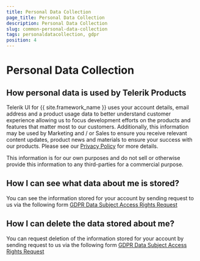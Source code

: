 ```yaml
---
title: Personal Data Collection
page_title: Personal Data Collection
description: Personal Data Collection
slug: common-personal-data-collection
tags: personaldatacollection, gdpr
position: 4
---
```


# Personal Data Collection

## How personal data is used by Telerik Products

Telerik UI for {{ site.framework_name }} uses your account details, email address and a product usage data to better understand customer experience allowing us to focus development efforts on the products and features that matter most to our customers. Additionally, this information may be used by Marketing and / or Sales to ensure you receive relevant content updates, product news and materials to ensure your success with our products. Please see our [Privacy Policy](https://www.progress.com/legal/privacy-center) for more details. 

This information is for our own purposes and do not sell or otherwise provide this information to any third-parties for a commercial purpose.

## How I can see what data about me is stored?

You can see the information stored for your account by sending request to us via the following form [GDPR Data Subject Access Rights Request](https://app.onetrust.com/app/#/webform/65e969b1-9755-4cb6-adbb-0ae5939fb132)

## How I can delete the data stored about me?

You can request deletion of the information stored for your account by sending request to us via the following form [GDPR Data Subject Access Rights Request](https://app.onetrust.com/app/#/webform/65e969b1-9755-4cb6-adbb-0ae5939fb132)